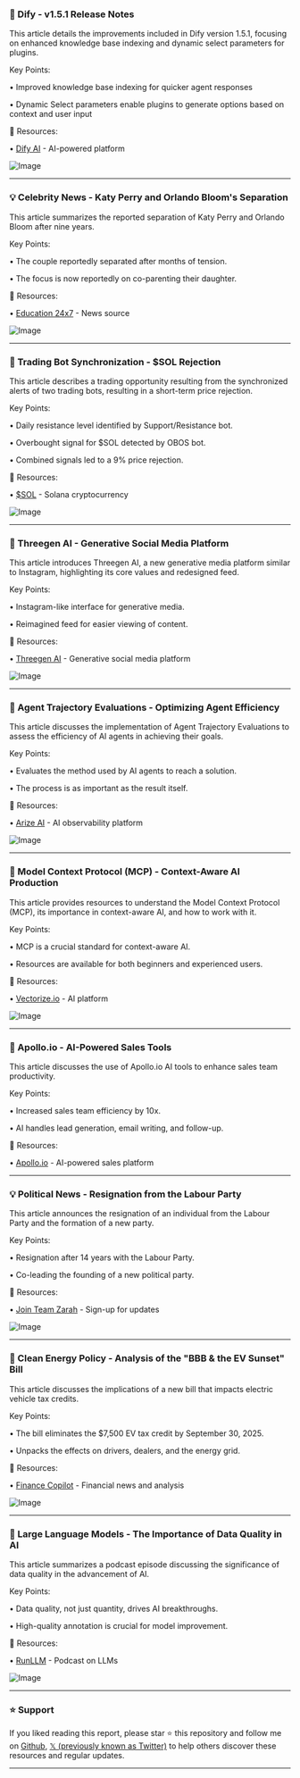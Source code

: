 ### 🚀 Dify - v1.5.1 Release Notes

This article details the improvements included in Dify version 1.5.1, focusing on enhanced knowledge base indexing and dynamic select parameters for plugins.

Key Points:

• Improved knowledge base indexing for quicker agent responses


• Dynamic Select parameters enable plugins to generate options based on context and user input



🔗 Resources:

• [Dify AI](https://x.com/dify_ai) - AI-powered platform


![Image](https://pbs.twimg.com/media/Gu_leKXXEAAnJt6?format=jpg&name=small)


---
### 💡 Celebrity News - Katy Perry and Orlando Bloom's Separation

This article summarizes the reported separation of Katy Perry and Orlando Bloom after nine years.

Key Points:

•  The couple reportedly separated after months of tension.


• The focus is now reportedly on co-parenting their daughter.



🔗 Resources:

• [Education 24x7](https://x.com/education_24x7) - News source


![Image](https://pbs.twimg.com/media/Gu-uw1jWIAA3iy6?format=jpg&name=small)


---
### 🤖 Trading Bot Synchronization - $SOL Rejection

This article describes a trading opportunity resulting from the synchronized alerts of two trading bots, resulting in a short-term price rejection.

Key Points:

• Daily resistance level identified by Support/Resistance bot.


• Overbought signal for $SOL detected by OBOS bot.


• Combined signals led to a 9% price rejection.



🔗 Resources:

• [$SOL](https://x.com/search?q=%24SOL&src=cashtag_click) - Solana cryptocurrency


![Image](https://pbs.twimg.com/media/Gu-snolakAAaUZW?format=jpg&name=small)


---
### 🚀 Threegen AI - Generative Social Media Platform

This article introduces Threegen AI, a new generative media platform similar to Instagram, highlighting its core values and redesigned feed.

Key Points:

•  Instagram-like interface for generative media.


• Reimagined feed for easier viewing of content.



🔗 Resources:

• [Threegen AI](https://x.com/threegen_ai) - Generative social media platform


![Image](https://pbs.twimg.com/amplify_video_thumb/1940938601035927552/img/2I_s3DzjuLA-7VyF.jpg)


---
### 🤖 Agent Trajectory Evaluations - Optimizing Agent Efficiency

This article discusses the implementation of Agent Trajectory Evaluations to assess the efficiency of AI agents in achieving their goals.

Key Points:

•  Evaluates the method used by AI agents to reach a solution.


• The process is as important as the result itself.



🔗 Resources:

• [Arize AI](https://x.com/arizeai) - AI observability platform


![Image](https://pbs.twimg.com/amplify_video_thumb/1940902383573196800/img/W5PWRNrINQ8rR39a.jpg)


---
### 🤖 Model Context Protocol (MCP) - Context-Aware AI Production

This article provides resources to understand the Model Context Protocol (MCP), its importance in context-aware AI, and how to work with it.

Key Points:

• MCP is a crucial standard for context-aware AI.


•  Resources are available for both beginners and experienced users.



🔗 Resources:

• [Vectorize.io](https://x.com/Vectorizeio) -  AI platform


![Image](https://pbs.twimg.com/media/Gu9ioiBXgAADux-?format=jpg&name=small)


---
### 🚀 Apollo.io - AI-Powered Sales Tools

This article discusses the use of Apollo.io AI tools to enhance sales team productivity.

Key Points:

•  Increased sales team efficiency by 10x.


• AI handles lead generation, email writing, and follow-up.



🔗 Resources:

• [Apollo.io](https://x.com/useapolloio) - AI-powered sales platform


---
### 💡 Political News - Resignation from the Labour Party

This article announces the resignation of an individual from the Labour Party and the formation of a new party.


Key Points:

• Resignation after 14 years with the Labour Party.


• Co-leading the founding of a new political party.


🔗 Resources:

• [Join Team Zarah](https://actionnetwork.org/forms/join-team-zarah…) -  Sign-up for updates


![Image](https://pbs.twimg.com/media/Gu9JpsVW4AAQqgT?format=jpg&name=small)


---
### 🤖 Clean Energy Policy - Analysis of the "BBB & the EV Sunset" Bill

This article discusses the implications of a new bill that impacts electric vehicle tax credits.

Key Points:

• The bill eliminates the $7,500 EV tax credit by September 30, 2025.


•  Unpacks the effects on drivers, dealers, and the energy grid.


🔗 Resources:

• [Finance Copilot](https://x.com/financecopilot) - Financial news and analysis


![Image](https://pbs.twimg.com/amplify_video_thumb/1940855422715375617/img/3mjOiCKZ2Nql-_2E.jpg)


---
### 🤖 Large Language Models - The Importance of Data Quality in AI

This article summarizes a podcast episode discussing the significance of data quality in the advancement of AI.

Key Points:

• Data quality, not just quantity, drives AI breakthroughs.


• High-quality annotation is crucial for model improvement.



🔗 Resources:

• [RunLLM](https://x.com/RunLLM) -  Podcast on LLMs


![Image](https://pbs.twimg.com/amplify_video_thumb/1940855462393769984/img/wAJEuUQSLQGjpcPD.jpg)


---

### ⭐️ Support

If you liked reading this report, please star ⭐️ this repository and follow me on [Github](https://github.com/Drix10), [𝕏 (previously known as Twitter)](https://x.com/DRIX_10_) to help others discover these resources and regular updates.

---